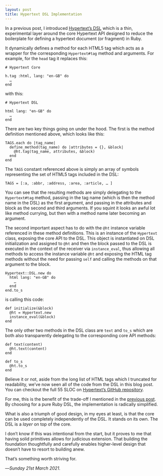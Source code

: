 ```yaml
---
layout: post
title: Hypertext DSL Implementation
---
```


In a previous post, I introduced [Hypertext’s DSL][hdsl] which is a thin, experimental layer around the core Hypertext API designed to reduce the boilerplate for defining a hypertext document (or fragment) in Ruby.

It dynamically defines a method for each HTML5 tag which acts as a wrapper for the corresponding `Hypertext#tag` method and arguments. For example, for the `head` tag it replaces this:

```
# Hypertext Core

h.tag :html, lang: "en-GB" do
  …
end
```

with this:

```
# Hypertext DSL

html lang: "en-GB" do
  …
end
```

There are two key things going on under the hood. The first is the method definition mentioned above, which looks like this:

```
TAGS.each do |tag_name|
  define_method(tag_name) do |attributes = {}, &block|
    @ht.tag(tag_name, attributes, &block)
  end
end
```

The `TAGS` constant referenced above is simply an array of symbols representing the set of HTML5 tags included in the DSL:

```
TAGS = [:a, :abbr, :address, :area, :article, … ]
```

You can see that the resulting methods are simply delegating to the `Hypertext#tag` method, passing in the tag name (which is then the method name in the DSL) as the first argument, and passing in the attributes and block as the second and third arguments. If you squint it looks an awful lot like method currying, but then with a method name later becoming an argument.

The second important aspect has to do with the `@ht` instance variable referenced in these method definitions. This is an instance of the `Hypertext` class, exposing the core API to the DSL. This object is instantiated on DSL initialization and assigned to `@ht` and then the block passed to the DSL is executed in the context of the receiver via `instance_eval`, thus allowing all methods to access the instance variable `@ht` and exposing the HTML tag methods without the need for passing `self` and calling the methods on that argument to the block.

```
Hypertext::DSL.new do
  html lang: "en-GB" do
    …
  end
end.to_s
``` 

is calling this code:

```
def initialize(&block)
  @ht = Hypertext.new
  instance_eval(&block)
end
```

The only other two methods in the DSL class are `text` and `to_s` which are both also transparently delegating to the corresponding core API methods:

```
def text(content)
  @ht.text(content)
end

def to_s
  @ht.to_s
end
```

Believe it or not, aside from the long list of HTML tags which I truncated for readability, we’ve now seen all of the code from the DSL in this blog post. You can checkout the full 55 SLOC on [Hypertext’s GitHub repository][dslc].

For me, this is the benefit of the trade-off I mentioned in the [previous post][hdsl]. By choosing for a pure Ruby DSL, the implementation is radically simplified. 

What is also a triumph of good design, in my eyes at least, is that the core can be used completely independently of the DSL. It stands on its own. The DSL is a _layer_ on top of the core.

I don’t know if this was intentional from the start, but it proves to me that having solid primitives allows for judicious extension. That building the foundation thoughtfully and carefully enables higher-level design that doesn’t have to resort to building anew.

That’s something worth striving for.

—*Sunday 21st March 2021.*

[hdsl]: https://www.crossingtheruby.com/2021/03/20/hypertext-dsl.html
[dslc]: https://github.com/soveran/hypertext/blob/e474acdaa3aeb0ec52a81098077fbe7ed7220942/lib/hypertext/dsl.rb
